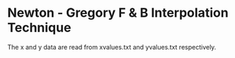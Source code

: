 # Newton - Gregory F & B Interpolation Technique

The x and y data are read from xvalues.txt and yvalues.txt respectively.  
